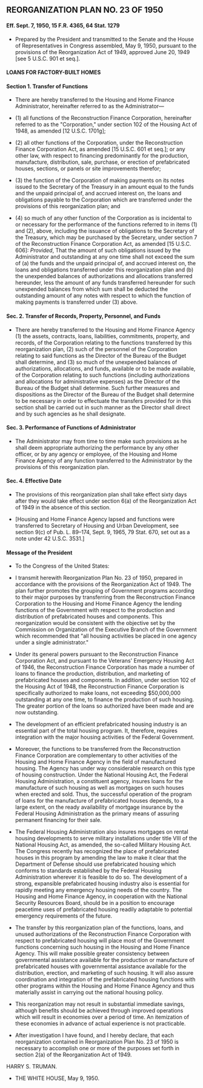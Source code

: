 ## **REORGANIZATION PLAN NO. 23 OF 1950**
#### Eff. Sept. 7, 1950, 15 F.R. 4365, 64 Stat. 1279
* Prepared by the President and transmitted to the Senate and the House of Representatives in Congress assembled, May 9, 1950, pursuant to the provisions of the Reorganization Act of 1949, approved June 20, 1949 [see 5 U.S.C. 901 et seq.].

#### LOANS FOR FACTORY-BUILT HOMES
#### Section 1. Transfer of Functions
* There are hereby transferred to the Housing and Home Finance Administrator, hereinafter referred to as the Administrator—

* (1) all functions of the Reconstruction Finance Corporation, hereinafter referred to as the "Corporation," under section 102 of the Housing Act of 1948, as amended [12 U.S.C. 1701g];

* (2) all other functions of the Corporation, under the Reconstruction Finance Corporation Act, as amended [15 U.S.C. 601 et seq.]; or any other law, with respect to financing predominantly for the production, manufacture, distribution, sale, purchase, or erection of prefabricated houses, sections, or panels or site improvements therefor;

* (3) the function of the Corporation of making payments on its notes issued to the Secretary of the Treasury in an amount equal to the funds and the unpaid principal of, and accrued interest on, the loans and obligations payable to the Corporation which are transferred under the provisions of this reorganization plan; and

* (4) so much of any other function of the Corporation as is incidental to or necessary for the performance of the functions referred to in items (1) and (2), above, including the issuance of obligations to the Secretary of the Treasury, which may be purchased by the Secretary, under section 7 of the Reconstruction Finance Corporation Act, as amended [15 U.S.C. 606]: _Provided_, That the amount of such obligations issued by the Administrator and outstanding at any one time shall not exceed the sum of (a) the funds and the unpaid principal of, and accrued interest on, the loans and obligations transferred under this reorganization plan and (b) the unexpended balances of authorizations and allocations transferred hereunder, less the amount of any funds transferred hereunder for such unexpended balances from which sum shall be deducted the outstanding amount of any notes with respect to which the function of making payments is transferred under (3) above.

#### Sec. 2. Transfer of Records, Property, Personnel, and Funds
* There are hereby transferred to the Housing and Home Finance Agency (1) the assets, contracts, loans, liabilities, commitments, property, and records, of the Corporation relating to the functions transferred by this reorganization plan, (2) such of the personnel of the Corporation relating to said functions as the Director of the Bureau of the Budget shall determine, and (3) so much of the unexpended balances of authorizations, allocations, and funds, available or to be made available, of the Corporation relating to such functions (including authorizations and allocations for administrative expenses) as the Director of the Bureau of the Budget shall determine. Such further measures and dispositions as the Director of the Bureau of the Budget shall determine to be necessary in order to effectuate the transfers provided for in this section shall be carried out in such manner as the Director shall direct and by such agencies as he shall designate.

#### Sec. 3. Performance of Functions of Administrator
* The Administrator may from time to time make such provisions as he shall deem appropriate authorizing the performance by any other officer, or by any agency or employee, of the Housing and Home Finance Agency of any function transferred to the Administrator by the provisions of this reorganization plan.

#### Sec. 4. Effective Date
* The provisions of this reorganization plan shall take effect sixty days after they would take effect under section 6(a) of the Reorganization Act of 1949 in the absence of this section.

* [Housing and Home Finance Agency lapsed and functions were transferred to Secretary of Housing and Urban Development, see section 9(c) of Pub. L. 89–174, Sept. 9, 1965, 79 Stat. 670, set out as a note under 42 U.S.C. 3531.]

#### Message of the President
* To the Congress of the United States:

* I transmit herewith Reorganization Plan No. 23 of 1950, prepared in accordance with the provisions of the Reorganization Act of 1949. The plan further promotes the grouping of Government programs according to their major purposes by transferring from the Reconstruction Finance Corporation to the Housing and Home Finance Agency the lending functions of the Government with respect to the production and distribution of prefabricated houses and components. This reorganization would be consistent with the objective set by the Commission on Organization of the Executive Branch of the Government which recommended that "all housing activities be placed in one agency under a single administrator."

* Under its general powers pursuant to the Reconstruction Finance Corporation Act, and pursuant to the Veterans' Emergency Housing Act of 1946, the Reconstruction Finance Corporation has made a number of loans to finance the production, distribution, and marketing of prefabricated houses and components. In addition, under section 102 of the Housing Act of 1948, the Reconstruction Finance Corporation is specifically authorized to make loans, not exceeding $50,000,000 outstanding at any one time, to finance the production of such housing. The greater portion of the loans so authorized have been made and are now outstanding.

* The development of an efficient prefabricated housing industry is an essential part of the total housing program. It, therefore, requires integration with the major housing activities of the Federal Government.

* Moreover, the functions to be transferred from the Reconstruction Finance Corporation are complementary to other activities of the Housing and Home Finance Agency in the field of manufactured housing. The Agency has under way considerable research on this type of housing construction. Under the National Housing Act, the Federal Housing Administration, a constituent agency, insures loans for the manufacture of such housing as well as mortgages on such houses when erected and sold. Thus, the successful operation of the program of loans for the manufacture of prefabricated houses depends, to a large extent, on the ready availability of mortgage insurance by the Federal Housing Administration as the primary means of assuring permanent financing for their sale.

* The Federal Housing Administration also insures mortgages on rental housing developments to serve military installations under title VIII of the National Housing Act, as amended, the so-called Military Housing Act. The Congress recently has recognized the place of prefabricated houses in this program by amending the law to make it clear that the Department of Defense should use prefabricated housing which conforms to standards established by the Federal Housing Administration wherever it is feasible to do so. The development of a strong, expansible prefabricated housing industry also is essential for rapidly meeting any emergency housing needs of the country. The Housing and Home Finance Agency, in cooperation with the National Security Resources Board, should be in a position to encourage peacetime uses of prefabricated housing readily adaptable to potential emergency requirements of the future.

* The transfer by this reorganization plan of the functions, loans, and unused authorizations of the Reconstruction Finance Corporation with respect to prefabricated housing will place most of the Government functions concerning such housing in the Housing and Home Finance Agency. This will make possible greater consistency between governmental assistance available for the production or manufacture of prefabricated houses with governmental assistance available for the distribution, erection, and marketing of such housing. It will also assure coordination and integration of the prefabricated housing functions with other programs within the Housing and Home Finance Agency and thus materially assist in carrying out the national housing policy.

* This reorganization may not result in substantial immediate savings, although benefits should be achieved through improved operations which will result in economies over a period of time. An itemization of these economies in advance of actual experience is not practicable.

* After investigation I have found, and I hereby declare, that each reorganization contained in Reorganization Plan No. 23 of 1950 is necessary to accomplish one or more of the purposes set forth in section 2(a) of the Reorganization Act of 1949.

HARRY S. TRUMAN.&nbsp;&nbsp;&nbsp;&nbsp;&nbsp;&nbsp;


* THE WHITE HOUSE, May 9, 1950.